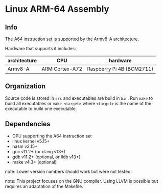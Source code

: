 # Linux ARM-64 Assembly

## Info
The [A64](https://developer.arm.com/architectures/instruction-sets/base-isas/a64) instruction set is supported by the [Armv8-A](https://en.wikipedia.org/wiki/AArch64#ARMv8-A) architecture.

Hardware that supports it includes:

| architecture | CPU            | hardware                  |
|--------------|----------------|---------------------------|
| Armv8-A      | ARM Cortex-A72 | Raspberry Pi 4B (BCM2711) |

## Organization
Source code is stored in `src` and executables are build in `bin`.
Run `make` to build all executables or `make <target>` where `<target>` is the name of the executable to build one executable.

## Dependencies
- CPU supporting the A64 instruction set
- linux kernel v5.15+
- nasm v2.15+
- gcc v11.2+ (or clang v13+)
- gdb v11.2+ (optional, or lldb v13+)
- make v4.3+ (optional)

note: Lower version numbers should work but were not tested.

note: This project focuses on the GNU compiler. Using LLVM is possible but requires an adaptation of the Makefile.
